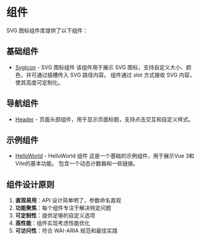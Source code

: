 # 组件

SVG 图标组件库提供了以下组件：

## 基础组件

- [SvgIcon](./SvgIcon.md) - SVG 图标组件 该组件用于展示 SVG 图标，支持自定义大小、颜色，并可通过插槽传入 SVG 路径内容。 组件通过 slot 方式接收 SVG 内容，使其高度可定制化。

## 导航组件

- [Header](./Header.md) - 页面头部组件，用于显示页面标题，支持点击交互和自定义样式。

## 示例组件

- [HelloWorld](./HelloWorld.md) - HelloWorld 组件 这是一个基础的示例组件，用于展示Vue 3和Vite的基本功能。 包含一个动态计数器和一些链接。

## 组件设计原则

1. **直观易用**：API 设计简单明了，参数命名直观
2. **功能聚焦**：每个组件专注于解决特定问题
3. **可定制性**：提供足够的自定义选项
4. **高性能**：组件实现考虑性能优化
5. **可访问性**：符合 WAI-ARIA 规范和最佳实践
